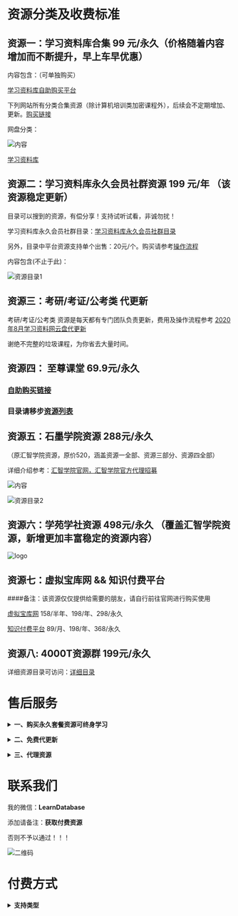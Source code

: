 


# 资源分类及收费标准



## 资源一：学习资料库合集 99 元/永久（价格随着内容增加而不断提升，早上车早优惠）

内容包含：（可单独购买）

[学习资料库自助购买平台](http://note.youdao.com/s/9G0sPeMo)

下列网站所有分类合集资源（除计算机培训类加密课程外），后续会不定期增加、更新。[购买链接](http://faka-pd.songqingbo.cn/buy/9 "购买链接")

网盘分类：

![内容](./img/tcp05.jpg)

[学习资料库](http://faka-pd.songqingbo.cn/ "学习资料库")

## 资源二：学习资料库永久会员社群资源 199 元/年 （该资源稳定更新）

目录可以搜到的资源，有偿分享！支持试听试看，非诚勿扰！

学习资料库永久会员社群目录：[学习资料库永久会员社群目录](https://note.youdao.com/ynoteshare1/index.html?id=a01f8f5fea136c7afe61708c2e0638a6&type=note)

另外，目录中平台资源支持单个出售：20元/个。购买请参考[操作流程](https://shimo.im/docs/9UBe8LqvkxwMAwSq/read)

内容包含(不止于此)：

![资源目录1](./img/tc01.png) 


## 资源三：考研/考证/公考类 代更新

考研/考证/公考类 资源是每天都有专门团队负责更新，费用及操作流程参考 [2020年8月学习资料网云盘代更新](https://shimo.im/docs/pG0SAxiSvb8ofE7O/)

谢绝不完整的垃圾课程，为你省去大量时间。

## 资源四： 至尊课堂  69.9元/永久 


### [自助购买链接](http://faka-pd.songqingbo.cn/buy/10)

### 目录请移步[资源列表](./list/至尊课堂资源目录.md)


## 资源五：石墨学院资源 288元/永久 
（原汇智学院资源，原价520，涵盖资源一全部、资源三部分、资源四全部）

详细介绍参考：[汇智学院官网，汇智学院官方代理招募](https://shimo.im/docs/hrG8QYQHPtTCjJYR/read)

![内容](./img/tc04.png)

![资源目录2](./img/1.jpg)



## 资源六：学苑学社资源 498元/永久 （覆盖汇智学院资源，新增更加丰富稳定的资源内容）


![logo](./img/学苑学社.jpg)


## 资源七：虚拟宝库网 && 知识付费平台

####备注：该资源仅仅提供给需要的朋友，请自行前往官网进行购买使用

[虚拟宝库网](http://www.xunibaoku.com) 158/半年、198/年、298/永久

[知识付费平台](http://www.lifei.vip)  89/月、198/年、368/永久


## 资源八: 4000T资源群 199元/永久

详细资源目录可访问：[详细目录](http://47.105.148.35/app/381447/endpoint/30)


# 售后服务

<b><details><summary>一、购买永久套餐资源可终身学习</summary></b>

不管你是学生，还是工作党

不管你是自用，还是兼职赚钱

资料团都是一个不错的选择。

一次加入，所有资料永久免费使用，持续更新。

资料团目前所有加密渠道，课程渠道，书籍渠道都已恢复完善，欢迎你的加入

</details>

<b><details><summary>二、免费代更新</summary></b>

所有资源都有专业团队负责整理更新，可放心使用。

</details>

<b><details><summary>三、代理资源</summary></b>

汇智学院资源允许自行使用，也可以有偿出售给他人，价格你定，收入全归你。

</details>


# 联系我们

我的微信：**LearnDatabase**

添加请备注：**获取付费资源**

否则不予以通过！！！

![二维码](./img/wx_qrcode.jpg)


# 付费方式

<b><details><summary>支持类型</summary></b>



- 1. 微信支付

> 添加管理员好友转账
> 微信扫下面收款码进行微信支付（支持信用卡）

![收款码](./img/学习资料库-微信支付.png)


- 2. 支付宝支付（支持信用卡、花呗）

> 支付宝扫下面收款码付款，会有不定期优惠活动

![收款码](./img/学习资料库-支付宝（商家版）.jpg)

</details>